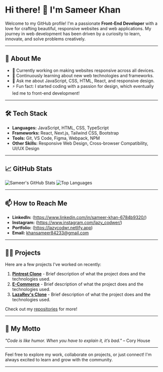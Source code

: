 # Hi there! 👋 I'm Sameer Khan

Welcome to my GitHub profile! I'm a passionate **Front-End Developer** with a love for crafting beautiful, responsive websites and web applications. My journey in web development has been driven by a curiosity to learn, innovate, and solve problems creatively.

---

## 🚀 About Me

- 🔭 Currently working on making websites responsive across all devices.
- 🌱 Continuously learning about new web technologies and frameworks.
- 💬 Ask me about JavaScript, CSS, HTML, React, and responsive design.
- ⚡ Fun fact: I started coding with a passion for design, which eventually led me to front-end development!

---

## 🛠️ Tech Stack

- **Languages:** JavaScript, HTML, CSS, TypeScript
- **Frameworks:** React, Next.js, Tailwind CSS, Bootstrap
- **Tools:** Git, VS Code, Figma, Webpack, NPM
- **Other Skills:** Responsive Web Design, Cross-browser Compatibility, UI/UX Design

---

## 📈 GitHub Stats

![Sameer's GitHub Stats](https://github-readme-stats.vercel.app/api?username=sameerkhan&show_icons=true&theme=radical)
![Top Languages](https://github-readme-stats.vercel.app/api/top-langs/?username=sameerkhan&layout=compact&theme=radical)

---

## 📫 How to Reach Me

- **LinkedIn:** (https://www.linkedin.com/in/sameer-khan-6784b9320/)
- **Instagram:** (https://www.instagram.com/lazy_codwer/)
- **Portfolio:** (https://lazycodwr.netlify.app)
- **Email:** khansameer84233@gmail.com

---

## 🧑‍💻 Projects

Here are a few projects I've worked on recently:

1. **[Pintrest Clone](https://lazycodwr.github.io/Pintrest-Clone/)** - Brief description of what the project does and the technologies used.
2. **[E-Commerce](https://lazycodwr.github.io/E-Commerce/)** - Brief description of what the project does and the technologies used.
3. **[LazaRev's Clone](https://lazycodwr.github.io/LazaRev-s-Clone/)** - Brief description of what the project does and the technologies used.

Check out my [repositories](https://github.com/LazyCodwr?tab=repositories) for more!

---

## 🌟 My Motto

_"Code is like humor. When you have to explain it, it’s bad."_ – Cory House

---

Feel free to explore my work, collaborate on projects, or just connect! I'm always excited to learn and grow with the community. 

---
